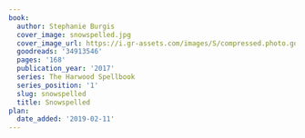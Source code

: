 ```yaml
---
book:
  author: Stephanie Burgis
  cover_image: snowspelled.jpg
  cover_image_url: https://i.gr-assets.com/images/S/compressed.photo.goodreads.com/books/1499436670l/34913546._SX98_.jpg
  goodreads: '34913546'
  pages: '168'
  publication_year: '2017'
  series: The Harwood Spellbook
  series_position: '1'
  slug: snowspelled
  title: Snowspelled
plan:
  date_added: '2019-02-11'
---
```

